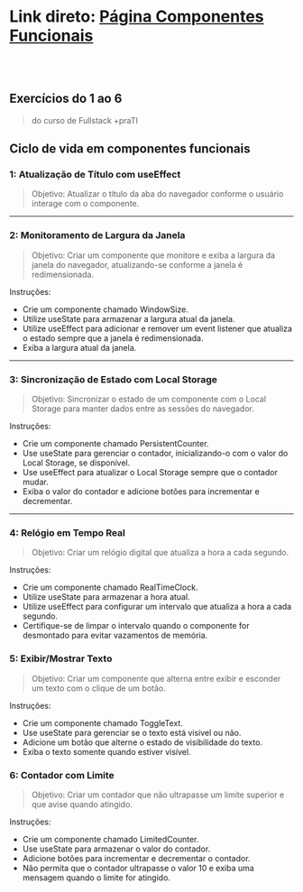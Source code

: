 # Link direto: <a href="https://thiagocs0.github.io/ComponentesFuncionais/" target="_blank" >Página Componentes Funcionais</a>

<br/>
<br/>

## Exercícios do 1 ao 6
> do curso de Fullstack +praTI

## Ciclo de vida em componentes funcionais

### 1: Atualização de Título com useEffect

> Objetivo: Atualizar o título da aba do navegador conforme o usuário interage com o componente.

<hr>

### 2: Monitoramento de Largura da Janela

> Objetivo: Criar um componente que monitore e exiba a largura da janela do navegador, atualizando-se conforme a janela é redimensionada.

Instruções:

- Crie um componente chamado WindowSize.
- Utilize useState para armazenar a largura atual da janela.
- Utilize useEffect para adicionar e remover um event listener que atualiza o estado sempre que a janela é redimensionada.
- Exiba a largura atual da janela.

<hr>

### 3: Sincronização de Estado com Local Storage

> Objetivo: Sincronizar o estado de um componente com o Local Storage para manter dados entre as sessões do navegador.

Instruções:

- Crie um componente chamado PersistentCounter.
- Use useState para gerenciar o contador, inicializando-o com o valor do Local Storage, se disponível.
- Use useEffect para atualizar o Local Storage sempre que o contador mudar.
- Exiba o valor do contador e adicione botões para incrementar e decrementar.

<hr>

### 4: Relógio em Tempo Real

> Objetivo: Criar um relógio digital que atualiza a hora a cada segundo.

Instruções:

- Crie um componente chamado RealTimeClock.
- Utilize useState para armazenar a hora atual.
- Utilize useEffect para configurar um intervalo que atualiza a hora a cada segundo.
- Certifique-se de limpar o intervalo quando o componente for desmontado para evitar vazamentos de memória.

### 5: Exibir/Mostrar Texto

> Objetivo: Criar um componente que alterna entre exibir e esconder um texto com o clique de um botão.

Instruções:

- Crie um componente chamado ToggleText.
- Use useState para gerenciar se o texto está visível ou não.
- Adicione um botão que alterne o estado de visibilidade do texto.
- Exiba o texto somente quando estiver visível.

### 6: Contador com Limite

> Objetivo: Criar um contador que não ultrapasse um limite superior e que avise quando atingido.

Instruções:

- Crie um componente chamado LimitedCounter.
- Use useState para armazenar o valor do contador.
- Adicione botões para incrementar e decrementar o contador.
- Não permita que o contador ultrapasse o valor 10 e exiba uma mensagem quando o limite for atingido.
